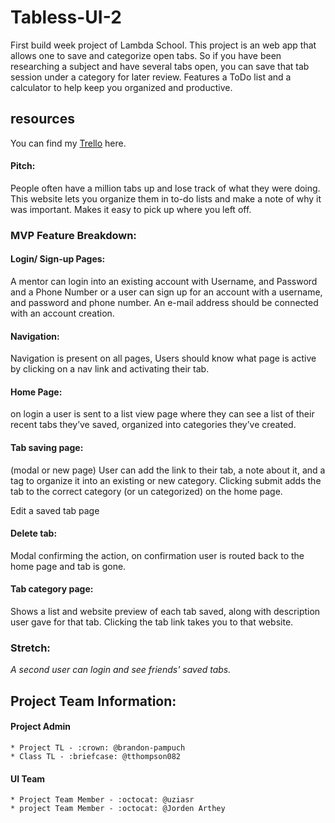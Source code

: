 # Tabless-UI-2
First build week project of Lambda School. This project is an web app that allows one to save and categorize open tabs. So if you have been researching a subject and have several tabs open, you can save that tab session under a category for later review. Features a ToDo list and a calculator to help keep you organized and productive. 

## resources
You can find my [Trello](https://trello.com/b/5ff66SLs/tables-thursday) here.

#### Pitch: 
People often have a million tabs up and lose track of what they were doing. This website lets you organize them in to-do lists and make a note of why it was important. Makes it easy to pick up where you left off.

 ### MVP Feature Breakdown:

 #### Login/ Sign-up Pages: 
 A mentor can login into an existing account with Username, and Password and a Phone Number or a user can sign up for an account with a username, and password and phone number. An e-mail address should be connected with an account creation.

 #### Navigation:
 Navigation is present on all pages, Users should know what page is active by clicking on a nav link and activating their tab.

 #### Home Page: 
 on login a user is sent to a list view page where they can see a list of their recent tabs they’ve saved, organized into categories they’ve created.

 #### Tab saving page: 
 (modal or new page) User can add the link to their tab, a note about it, and a tag to organize it into an existing or new category. Clicking submit adds the tab to the correct category (or un categorized) on the home page.

 Edit a saved tab page

 #### Delete tab:
 Modal confirming the action, on confirmation user is routed back to the home page and tab is gone.

 #### Tab category page: 
 Shows a list and website preview of each tab saved, along with description user gave for that tab. Clicking the tab link takes you to that website.

 ### Stretch: 
 *A second user can login and see friends' saved tabs.*

## Project Team Information:
#### Project Admin
    * Project TL - :crown: @brandon-pampuch
    * Class TL - :briefcase: @tthompson082

#### UI Team
    * Project Team Member - :octocat: @uziasr
    * project Team Member - :octocat: @Jorden Arthey

